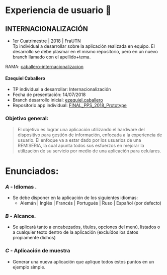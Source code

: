 # Experiencia de usuario   :taxi:

## INTERNACIONALIZACIÓN
- 1er Cuatrimestre | 2018 | FraUTN
<br>Tp individual a desarrollar sobre la aplicación realizada en equipo.
El desarrollo se debe plasmar en el mismo repositorio, pero en un nuevo branch llamado con el apellido+tema.

RAMA: [caballero-internacionalizacion](https://github.com/lucasbonanni/TP_PPS_2018/tree/caballero-internacionalizacion)

#### Ezequiel Caballero
* TP individual a desarrollar: Internacionalización
* Fecha de presentación: 14/07/2018
* Branch desarrollo inicial: [ezequiel.caballero](https://github.com/lucasbonanni/TP_PPS_2018/tree/ezequiel.caballero)
* Repositorio app individual: [FINAL_PPS_2018_Prototype](https://github.com/EzequielCaballero/FINAL_PPS_2018_Prototype)

### Objetivo general:
> El objetivo es lograr una aplicación utilizando el hardware del dispositivo para gestión de información,
enfocada a la experiencia de usuario.
El enfoque va a estar dado por los usuarios de una REMISERIA, la cual apunta todos sus esfuerzos en
mejorar la utilización de su servicio por medio de una aplicación para celulares.

# Enunciados:
### *A* - Idiomas .
  - Se debe disponer en la aplicación de los siguientes idiomas:
    * Alemán | Inglés | Francés | Portugués | Ruso | Español (por defecto)
### *B* - Alcance.
  - Se aplicará tanto a encabezados, títulos, opciones del menú, listados o a cualquier texto dentro de la aplicación (excluídos los datos propiamente dichos)
### *C* - Aplicación de muestra
  - Generar una nueva aplicación que aplique todos estos puntos en un ejemplo simple.
